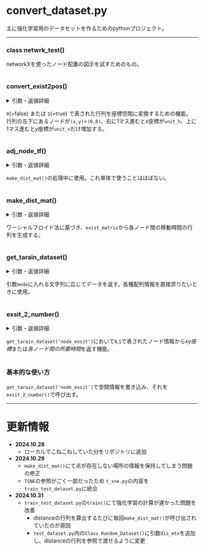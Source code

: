 # convert_dataset.py  
主に強化学習用のデータセットを作るためのpythonプロジェクト。 
***
### class netwrk_test()
networkXを使ったノード配置の図示を試すためのもの。
#
### convert_exist2pos()
<details><summary>引数・返値詳細</summary>

##### 引数：( exsit_matrix , unit_h , unit_v )  
>**exist_matrix** : ノード位置を表した行列  
>**unit_h** : 水平方向の単位移動量  
>**unit_v** : 垂直方向の単位移動量  

##### 返り値 : (pos_mat , node_n)
>**pos_mat** : 各ノードのxy座標を格納した行列  
>**node_n** : ノードの総数

</details>

`0`(=false) または `1`(=true) で表された行列を座標空間に変換するための機能。  
行列の左下にあるノードが`(x,y)`=`(0,0)`、右に1マス進むと*x*座標が`unit_h`、上に1マス進むと*y*座標が`unit_v`だけ増加する。
#
### adj_node_tf()
<details><summary>引数・返値詳細</summary>

##### 引数：( n , max_n )
>**n** : 現在の座標位置  
>**max_n** : その方向における座標の最大値  
  
##### 返り値：( adj_range )
>**adj_range** : 隣接マスを表す配列  
</details>

`make_dist_mat()`の処理中に使用。これ単体で使うことはほぼない。  
#
### make_dist_mat()
<details><summary>引数・返値詳細</summary>

##### 引数：(exist_matrix , unit_h, unit_v )
>**exist_matrix** :   
>**unit_h** : 水平方向の単位移動量  
>**unit_v** : 垂直方向の単位移動量  
  
##### 返り値：(con_mat , 0 )
>**con_mat** (np.float32) : 各ノード同士の所要時間を格納した二次元配列  
>**0** (int) :`exsit_2_number()`での返り値の構造を合わせるために使用。
</details>

ワーシャルフロイド法に基づき、`exist_matrix`から各ノード間の移動時間の行列を生成する。
#
### get_tarain_dataset()
<details><summary>引数・返値詳細</summary>

##### 引数：( mode ) , 返り値 : ()
>**mode** : `'node_pos'` , `'disatance'` , `'conection'` , `'node_exsit'`のいずれか
- `'node_pos'`
  - ノード位置をxy座標で指定。
  - 返り値：
    - `rt_1` : 各ノードのxy座標
    - `rt_2` : ノードの総数
- `'distance'`
  - すべてのノード同士の移動時間を行列で指定。__(ノード数)__ 次元の正方行列で指定する必要がある。
  - 返り値：
    - `rt_1` : 各ノード同士の時間行列
    - `rt_2` : 0
- `'conection'`
  - ノード同士で直接繋がっている点の情報を格納。
  - 返り値：
    - `rt_1` : ノード同士の接続情報
    - `rt_2` : 0
- `'node_exist'`
  - N*Mマスの空間において、ノードが存在する場合は`1`、そうでない場合は`0`を指定。
  - 返り値：
    - `rt_1` : 各ノードのxy座標
    - `rt_2` : 0

</details>

引数`mode`に入れる文字列に応じてデータを返す。各種配列情報を直接弄りたいときに使用。  
#
### exsit_2_number()
<details><summary>引数・返値詳細</summary>

##### 引数：( mode )
>**mode** : `'node_exsit'` , `'dis'` のいずれか  
  
##### 返り値：( rt_data )
>**rt_data** (tuple) : `mode`に応じたタプル。  
</details>
  
`get_tarain_dataset('node_exsit')`において`0`,`1`で表されたノード情報から*xy座標*または*各ノード間の所要時間*を返す機能。
#
### 基本的な使い方
`get_tarain_dataset('node_exsit')`で空間情報を書き込み、それを`exsit_2_number()`で呼び出す。  
***
# 更新情報
- **2024.10.28** 
  - ローカルでこねこねしていた分をリポジトリに追加
- **2024.10.29** 
  - `make_dist_mat()`にて点が存在しない場所の情報を保持してしまう問題の修正
  - `TSNE`の参照がごく一部だったため `t_sne.py`の内容を`train_test_detaset.py`に統合
- **2024.10.31**
  - `train_test_dataset.py`の`train()`にて強化学習の計算が遅かった問題を改善
    - distanceの行列を算出するたびに毎回`make_dist_mat()`が呼び出されていたのが原因
    - `test_dataset.py`内の`Class Random_Dataset()`に引数`dis_mtx`を追加し、distanceの行列を参照で渡せるように変更